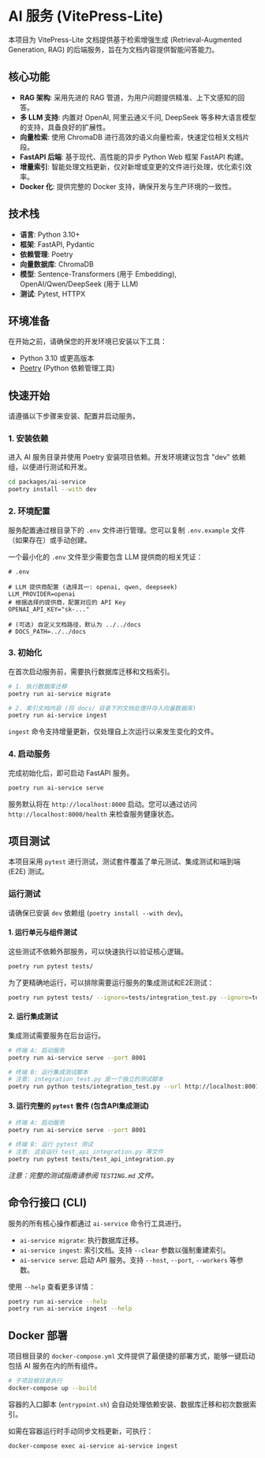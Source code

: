 # AI 服务 (VitePress-Lite)

本项目为 VitePress-Lite 文档提供基于检索增强生成 (Retrieval-Augmented Generation, RAG) 的后端服务，旨在为文档内容提供智能问答能力。

## 核心功能

- **RAG 架构**: 采用先进的 RAG 管道，为用户问题提供精准、上下文感知的回答。
- **多 LLM 支持**: 内置对 OpenAI, 阿里云通义千问, DeepSeek 等多种大语言模型的支持，具备良好的扩展性。
- **向量检索**: 使用 ChromaDB 进行高效的语义向量检索，快速定位相关文档片段。
- **FastAPI 后端**: 基于现代、高性能的异步 Python Web 框架 FastAPI 构建。
- **增量索引**: 智能处理文档更新，仅对新增或变更的文件进行处理，优化索引效率。
- **Docker 化**: 提供完整的 Docker 支持，确保开发与生产环境的一致性。

## 技术栈

- **语言**: Python 3.10+
- **框架**: FastAPI, Pydantic
- **依赖管理**: Poetry
- **向量数据库**: ChromaDB
- **模型**: Sentence-Transformers (用于 Embedding), OpenAI/Qwen/DeepSeek (用于 LLM)
- **测试**: Pytest, HTTPX

## 环境准备

在开始之前，请确保您的开发环境已安装以下工具：

- Python 3.10 或更高版本
- [Poetry](https://python-poetry.org/) (Python 依赖管理工具)

## 快速开始

请遵循以下步骤来安装、配置并启动服务。

### 1. 安装依赖

进入 AI 服务目录并使用 Poetry 安装项目依赖。开发环境建议包含 "dev" 依赖组，以便进行测试和开发。

```bash
cd packages/ai-service
poetry install --with dev
```

### 2. 环境配置

服务配置通过根目录下的 `.env` 文件进行管理。您可以复制 `.env.example` 文件（如果存在）或手动创建。

一个最小化的 `.env` 文件至少需要包含 LLM 提供商的相关凭证：

```env
# .env

# LLM 提供商配置 (选择其一: openai, qwen, deepseek)
LLM_PROVIDER=openai
# 根据选择的提供商，配置对应的 API Key
OPENAI_API_KEY="sk-..."

# (可选) 自定义文档路径，默认为 ../../docs
# DOCS_PATH=../../docs
```

### 3. 初始化

在首次启动服务前，需要执行数据库迁移和文档索引。

```bash
# 1. 执行数据库迁移
poetry run ai-service migrate

# 2. 索引文档内容 (将 docs/ 目录下的文档处理并存入向量数据库)
poetry run ai-service ingest
```

`ingest` 命令支持增量更新，仅处理自上次运行以来发生变化的文件。

### 4. 启动服务

完成初始化后，即可启动 FastAPI 服务。

```bash
poetry run ai-service serve
```

服务默认将在 `http://localhost:8000` 启动。您可以通过访问 `http://localhost:8000/health` 来检查服务健康状态。

## 项目测试

本项目采用 `pytest` 进行测试，测试套件覆盖了单元测试、集成测试和端到端 (E2E) 测试。

### 运行测试

请确保已安装 `dev` 依赖组 (`poetry install --with dev`)。

#### 1. 运行单元与组件测试

这些测试不依赖外部服务，可以快速执行以验证核心逻辑。

```bash
poetry run pytest tests/
```

为了更精确地运行，可以排除需要运行服务的集成测试和E2E测试：

```bash
poetry run pytest tests/ --ignore=tests/integration_test.py --ignore=tests/test_api_integration.py --ignore=tests/test_e2e_workflow.py
```

#### 2. 运行集成测试

集成测试需要服务在后台运行。

```bash
# 终端 A: 启动服务
poetry run ai-service serve --port 8001

# 终端 B: 运行集成测试脚本
# 注意: integration_test.py 是一个独立的测试脚本
poetry run python tests/integration_test.py --url http://localhost:8001 --test all
```

#### 3. 运行完整的 `pytest` 套件 (包含API集成测试)

```bash
# 终端 A: 启动服务
poetry run ai-service serve --port 8001

# 终端 B: 运行 pytest 测试
# 注意: 这会运行 test_api_integration.py 等文件
poetry run pytest tests/test_api_integration.py
```
*注意：完整的测试指南请参阅 `TESTING.md` 文件。*

## 命令行接口 (CLI)

服务的所有核心操作都通过 `ai-service` 命令行工具进行。

- `ai-service migrate`: 执行数据库迁移。
- `ai-service ingest`: 索引文档。支持 `--clear` 参数以强制重建索引。
- `ai-service serve`: 启动 API 服务。支持 `--host`, `--port`, `--workers` 等参数。

使用 `--help` 查看更多详情：
```bash
poetry run ai-service --help
poetry run ai-service ingest --help
```

## Docker 部署

项目根目录的 `docker-compose.yml` 文件提供了最便捷的部署方式，能够一键启动包括 AI 服务在内的所有组件。

```bash
# 于项目根目录执行
docker-compose up --build
```

容器的入口脚本 (`entrypoint.sh`) 会自动处理依赖安装、数据库迁移和初次数据索引。

如需在容器运行时手动同步文档更新，可执行：
```bash
docker-compose exec ai-service ai-service ingest
```

